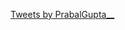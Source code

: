 <a class="twitter-timeline" href="https://twitter.com/PrabalGupta__?ref_src=twsrc%5Etfw">Tweets by PrabalGupta\_\_</a> <script async src="https://platform.twitter.com/widgets.js" charset="utf-8"></script>
